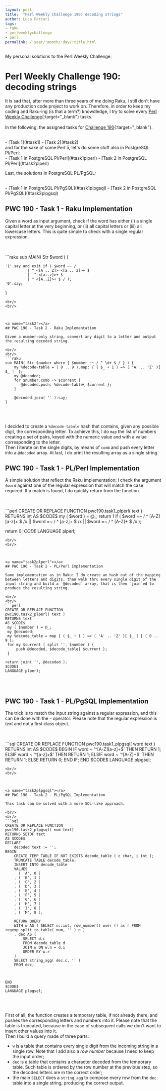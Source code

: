 ```yaml
---
layout: post
title:  "Perl Weekly Challenge 190: decoding strings"
author: Luca Ferrari
tags:
- raku
- perlweeklychallenge
- perl
permalink: /:year/:month/:day/:title.html
---
```

My personal solutions to the Perl Weekly Challenge.

# Perl Weekly Challenge 190: decoding strings

It is sad that, after more than three years of me doing Raku, I still don't have any production code project to work on.
Therefore, in order to keep my coding and Raku-ing (is that a term?) knowdledge, I try to solve every  [Perl Weekly Challenge](https://perlweeklychallenge.org/){:target="_blank"} tasks.
<br/>
<br/>
In the following, the assigned tasks for [Challenge 190](https://perlweeklychallenge.org/blog/perl-weekly-challenge-0190/){:target="_blank"}.

<br/>
- [Task 1](#task1)
- [Task 2](#task2)

<br/>
and for the sake of some Perl 5, let's do some stuff also in PostgreSQL Pl/Perl:

<br/>
- [Task 1 in PostgreSQL Pl/Perl](#task1plperl)
- [Task 2 in PostgreSQL Pl/Perl](#task2plperl)


Last, the solutions in PostgreSQL PL/PgSQL:

<br/>
- [Task 1 in PostgreSQL Pl/PgSQL](#task1plpgsql)
- [Task 2 in PostgreSQL Pl/PgSQL](#task2plpgsql)



<a name="task1"></a>
## PWC 190 - Task 1 - Raku Implementation

Given a word as input argument, check if the word has either (i) a single capital letter at the very beginning, or (ii) all capital letters or (iii) all lowercase letters.
This is quite simple to check with a single regular expression.

<br/>
<br/>
```raku
sub MAIN( Str $word ) {

    '1'.say and exit if ( $word ~~ /
			  | ^ <[A .. Z]> <[a .. z]>+ $
			  |  ^ <[a..z]>+ $
			  | ^ <[A..Z]>+ $ / );
    '0'.say;
}

```
<br/>
<br/>



<a name="task2"></a>
## PWC 190 - Task 2 - Raku Implementation

Given a number-only string, convert any digit to a letter and output the resulting decoded string.

<br/>
<br/>
```raku
sub MAIN( Str $number where { $number ~~ / ^ \d+ $ / } ) {
    my %decode-table = ( 0 .. 9 ).map: { ( $_ + 1 ) => ( 'A' .. 'Z' )[ $_ ]  };
    my @decoded;
    for $number.comb -> $current {
   	   @decoded.push: %decode-table{ $current };
    }

    @decoded.join( '' ).say;
}

```
<br/>
<br/>

I decided to create a `%decode-tabnle` hash that contains, given any possible digit, the corresponding letter. To achieve this, I do `map` the list of numbers creating a set of pairs, keyed with the numeric value and with a value corresponding to the letter.
<br/>
Then I iterate on the single digits, by means of `comb` and push every letter into a `@decoded` array. At last, I do print the resulting array as a single string.



<a name="task1plperl"></a>
## PWC 190 - Task 1 - PL/Perl Implementation

A simple solution that reflect the Raku implementation: I check the argument `$word` against one of the regular expression that will match the case required. If a match is found, I do quickly return from the function.

<br/>
<br/>
```perl
CREATE OR REPLACE FUNCTION
pwc190.task1_plperl( text )
RETURNS int
AS $CODE$
 my ( $word ) = @_;
 return 1 if ( $word =~ / ^ [A-Z] [a-z]+ $ /x
             || $word =~ / ^ [a-z]+ $ /x
	     || $word =~ / ^ [A-Z]+ $ /x );

 return 0;
$CODE$
LANGUAGE plperl;

```
<br/>
<br/>



<a name="task2plperl"></a>
## PWC 190 - Task 2 - PL/Perl Implementation

Same implementation as in Raku: I do create an hash out of the mapping between letters and digits, than walk thru every single digit of the input string and build a `@decoded` array, that is then `join`ed to produce the resulting string.

<br/>
<br/>
```perl
CREATE OR REPLACE FUNCTION
pwc190.task2_plperl( text )
RETURNS text
AS $CODE$
 my ( $number ) = @_;
 my @decoded;
 my %decode_table = map { ( $_ + 1 ) => ( 'A' .. 'Z' )[ $_ ] } ( 0 .. 9 );
 for my $current ( split '', $number ) {
     push @decoded, $decode_table{ $current };
 }

return join( '', @decoded );
$CODE$
LANGUAGE plperl;

```
<br/>
<br/>




<a name="task1plpgsql"></a>
## PWC 190 - Task 1 - PL/PgSQL Implementation

The trick is to match the input string against a regular expression, and this can be done with the `~` operator. Please note that the regular expression is *text* and not a first class object.

<br/>
<br/>
```sql
CREATE OR REPLACE FUNCTION
pwc190.task1_plpgsql( word text )
RETURNS int
AS $CODE$
BEGIN
	IF word ~ '^[A-Z][a-z]+$' THEN
	   RETURN 1;
	ELSIF word ~ '^[a-z]+$' THEN
	   RETURN 1;
	ELSIF word ~ '^[A-Z]+$' THEN
	   RETURN 1;
	ELSE
	  RETURN 0;
	END IF;
END
$CODE$
LANGUAGE plpgsql;

```
<br/>
<br/>



<a name="task2plpgsql"></a>
## PWC 190 - Task 2 - PL/PgSQL Implementation

This task can be solved with a more SQL-like approach.

<br/>
<br/>
```sql
CREATE OR REPLACE FUNCTION
pwc190.task2_plpgsql( num text)
RETURNS SETOF text
AS $CODE$
DECLARE
	decoded text := '';
BEGIN
	CREATE TEMP TABLE IF NOT EXISTS decode_table ( c char, i int );
	TRUNCATE TABLE decode_table;
	INSERT INTO decode_table
	VALUES
	  ( 'A', 0 )
	, ( 'B', 1 )
	, ( 'C', 2 )
	, ( 'D', 3 )
	, ( 'E', 4 )
	, ( 'F', 5 )
	, ( 'G', 6 )
	, ( 'H', 7 )
	, ( 'I', 8 )
	, ( 'M', 9 );

	RETURN QUERY
	WITH w AS ( SELECT n::int, row_number() over () as r FROM regexp_split_to_table( num, '' ) n )
	, dec AS (
		SELECT d.c
		FROM decode_table d
		JOIN w ON w.n = d.i
		ORDER BY w.r
	)
	SELECT string_agg( dec.c, '' )
	FROM dec;



END
$CODE$
LANGUAGE plpgsql;

```
<br/>
<br/>

First of all, the function creates a temporary table, if not already there, and pushes the corresponding letters and numbers into it. Please note that the table is truncated, because in the case of subsequent calls we don't want to insert other values into it.
<br/>
Then I build a query made of three parts:
- `w` is a table that contains every single digit from the incoming string in a single row. Note that I add also a *row number* because I need to keep the input order;
- `dec` is a table that contains a character decoded from the temporary table. Such table is ordered by the row number at the previous step, so the decoded letters are in the correct order;
- the main `SELECT` does a `string_agg` to compose every row from the `dec` table into a single string, producing the correct output.
